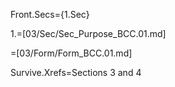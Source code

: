 Front.Secs={1.Sec}

1.=[03/Sec/Sec_Purpose_BCC.01.md]

=[03/Form/Form_BCC.01.md]

Survive.Xrefs=Sections 3 and 4